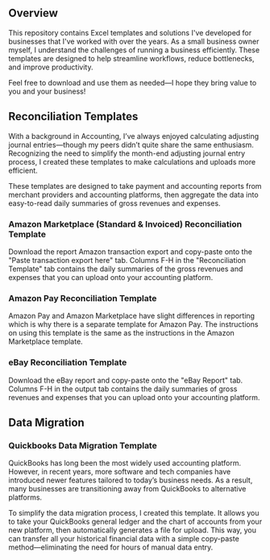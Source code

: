 <h2>Overview</h2>
<p1>This repository contains Excel templates and solutions I've developed for businesses that I've worked with over the years. As a small business owner myself, I understand the challenges of running a business efficiently. These templates are designed to help streamline workflows, reduce bottlenecks, and improve productivity.

Feel free to download and use them as needed—I hope they bring value to you and your business! </p1>

<h2>Reconciliation Templates</h2>
<p1>With a background in Accounting, I’ve always enjoyed calculating adjusting journal entries—though my peers didn’t quite share the same enthusiasm. Recognizing the need to simplify the month-end adjusting journal entry process, I created these templates to make calculations and uploads more efficient.

These templates are designed to take payment and accounting reports from merchant providers and accounting platforms, then aggregate the data into easy-to-read daily summaries of gross revenues and expenses.</p1>

<h3>Amazon Marketplace (Standard & Invoiced) Reconciliation Template</h3>
<p1>Download the report Amazon transaction export and copy-paste onto the "Paste transaction export here" tab. Columns F-H in the "Reconciliation Template" tab contains the daily summaries of the gross revenues and expenses that you can upload onto your accounting platform.</p1>
<h3>Amazon Pay Reconciliation Template</h3>
<p1>Amazon Pay and Amazon Marketplace have slight differences in reporting which is why there is a separate template for Amazon Pay. The instructions on using this template is the same as the instructions in the Amazon Marketplace template.</p1>
<h3>eBay Reconciliation Template</h3>
<p1>Download the eBay report and copy-paste onto the "eBay Report" tab. Columns F-H in the output tab contains the daily summaries of gross revenues and expenses that you can upload onto your accounting platform.</p1>

<h2>Data Migration</h2>
<h3>Quickbooks Data Migration Template</h3>
<p1>QuickBooks has long been the most widely used accounting platform. However, in recent years, more software and tech companies have introduced newer features tailored to today’s business needs. As a result, many businesses are transitioning away from QuickBooks to alternative platforms.

To simplify the data migration process, I created this template. It allows you to take your QuickBooks general ledger and the chart of accounts from your new platform, then automatically generates a file for upload. This way, you can transfer all your historical financial data with a simple copy-paste method—eliminating the need for hours of manual data entry.</p1>

